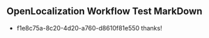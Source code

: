 ## OpenLocalization Workflow Test MarkDown
* f1e8c75a-8c20-4d20-a760-d8610f81e550 thanks!

<!--HONumber=Jul16_HO2-->


